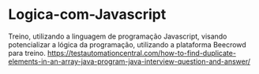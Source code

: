 # Logica-com-Javascript
Treino, utilizando a linguagem de programação Javascript, visando potencializar a lógica da programação, utilizando a plataforma Beecrowd para treino. 
https://testautomationcentral.com/how-to-find-duplicate-elements-in-an-array-java-program-java-interview-question-and-answer/
